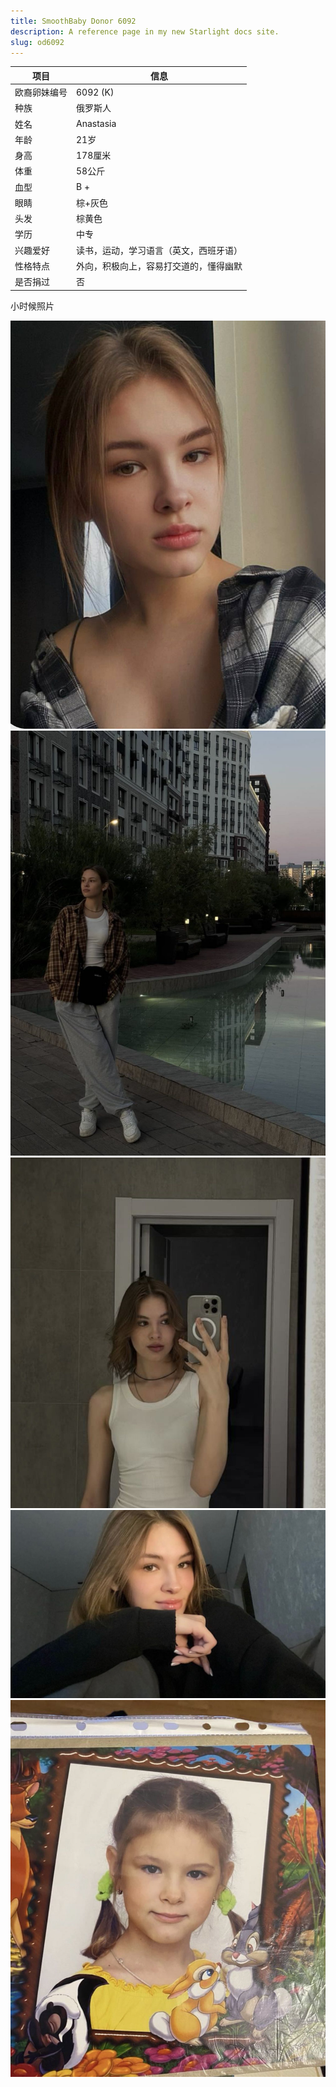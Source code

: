 ```yaml
---
title: SmoothBaby Donor 6092
description: A reference page in my new Starlight docs site.
slug: od6092
---
```


| 项目 | 信息 |
| --- | --- |
| 欧裔卵妹编号 | 6092 (K) |
| 种族 | 俄罗斯人 |
| 姓名 | Anastasia |
| 年龄 | 21岁 |
| 身高 | 178厘米 |
| 体重 | 58公斤 |
| 血型 | B + |
| 眼睛 | 棕+灰色 |
| 头发 | 棕黄色 |
| 学历 | 中专 |
| 兴趣爱好 | 读书，运动，学习语言（英文，西班牙语） |
| 性格特点 | 外向，积极向上，容易打交道的，懂得幽默 |
| 是否捐过 | 否 |

小时候照片

![](media/6092-1.jpg)
![](media/6092-2.jpg)
![](media/6092-3.jpg)
![](media/6092-4.jpg)
![](media/6092-5.jpg)

